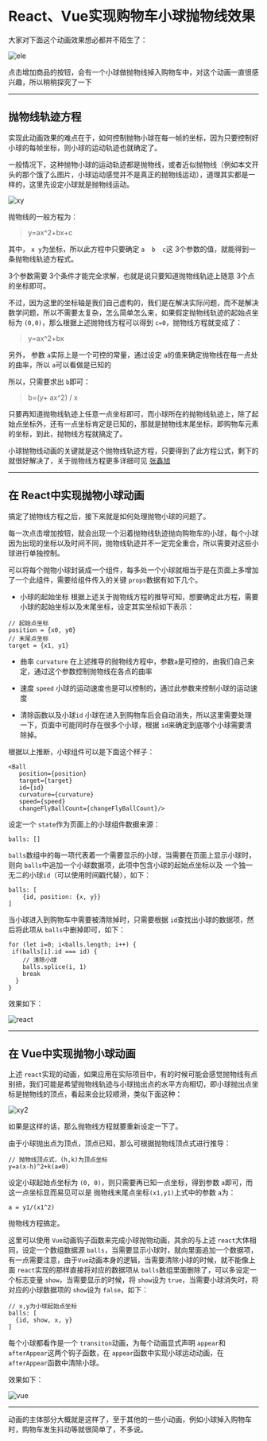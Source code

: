 # React、Vue实现购物车小球抛物线效果

大家对下面这个动画效果想必都并不陌生了：

![ele](./img/ele.gif)

点击增加商品的按钮，会有一个小球做抛物线掉入购物车中，对这个动画一直很感兴趣，所以稍稍探究了一下

---
## 抛物线轨迹方程

实现此动画效果的难点在于，如何控制抛物小球在每一帧的坐标，因为只要控制好小球的每帧坐标，则小球的运动轨迹也就确定了。

一般情况下，这种抛物小球的运动轨迹都是抛物线，或者近似抛物线（例如本文开头的那个饿了么图片，小球运动感觉并不是真正的抛物线运动），道理其实都是一样的，这里先设定小球就是抛物线运动。

![xy](./img/xy.png)


抛物线的一般方程为：
>y=ax^2+bx+c

其中， `x y`为坐标，所以此方程中只要确定 `a  b  c`这 3个参数的值，就能得到一条抛物线轨迹方程式。

3个参数需要 3个条件才能完全求解，也就是说只要知道抛物线轨迹上随意 3个点的坐标即可。

不过，因为这里的坐标轴是我们自己虚构的，我们是在解决实际问题，而不是解决数学问题，所以不需要太复杂，怎么简单怎么来，如果假定抛物线轨迹的起始点坐标为 `(0,0)`，那么根据上述抛物线方程可以得到 `c=0`，抛物线方程就变成了：
>y=ax^2+bx

另外， 参数 `a`实际上是一个可控的常量，通过设定 `a`的值来确定抛物线在每一点处的曲率，所以 `a`可以看做是已知的

所以，只需要求出 `b`即可：
>b=(y+ ax^2) / x

只要再知道抛物线轨迹上任意一点坐标即可，而小球所在的抛物线轨迹上，除了起始点坐标外，还有一点坐标肯定是已知的，那就是抛物线末尾坐标，即购物车元素的坐标，到此，抛物线方程就搞定了。

小球抛物线动画的关键就是这个抛物线轨迹方程，只要得到了此方程公式，剩下的就很好解决了，关于抛物线方程更多详细可见 [张鑫旭](http://www.zhangxinxu.com/wordpress/2013/12/javascript-js-%E5%85%83%E7%B4%A0-%E6%8A%9B%E7%89%A9%E7%BA%BF-%E8%BF%90%E5%8A%A8-%E5%8A%A8%E7%94%BB/)

---

## 在 React中实现抛物小球动画

搞定了抛物线方程之后，接下来就是如何处理抛物小球的问题了。

每一次点击增加按钮，就会出现一个沿着抛物线轨迹抛向购物车的小球，每个小球因为出现的坐标以及时间不同，抛物线轨迹并不一定完全重合，所以需要对这些小球进行单独控制。

可以将每个抛物小球封装成一个组件，每多处一个小球就相当于是在页面上多增加了一个此组件，需要给组件传入的关键 `props`数据有如下几个。

- 小球的起始坐标
根据上述关于抛物线方程的推导可知，想要确定此方程，需要小球的起始坐标以及末尾坐标，设定其实坐标如下表示：

```
// 起始点坐标
position = {x0, y0}
// 末尾点坐标
target = {x1, y1}
```
- 曲率 `curvature`
在上述推导的抛物线方程中，参数`a`是可控的，由我们自己来定，通过这个参数控制抛物线在各点的曲率

- 速度 `speed`
小球的运动速度也是可以控制的，通过此参数来控制小球的运动速度

- 清除函数以及小球`id`
小球在进入到购物车后会自动消失，所以这里需要处理一下，页面中可能同时存在很多个小球，根据 `id`来确定到底哪个小球需要清除掉。

根据以上推断，小球组件可以是下面这个样子：

```
<Ball
   position={position}
   target={target}
   id={id}
   curvature={curvature}
   speed={speed}
   changeFlyBallCount={changeFlyBallCount}/>
```

设定一个 `state`作为页面上的小球组件数据来源：

```
balls: []
```
`balls`数组中的每一项代表着一个需要显示的小球，当需要在页面上显示小球时，则向 `balls`中追加一个小球数据项，此项中包含小球的起始点坐标以及 一个独一无二的小球`id`（可以使用时间戳代替），如下：

```
balls: [
	{id, position: {x, y}}
]
```

当小球进入到购物车中需要被清除掉时，只需要根据 `id`查找出小球的数据项，然后将此项从 `balls`中删掉即可，如下：

```
for (let i=0; i<balls.length; i++) {
 if(balls[i].id === id) {
	// 清除小球
    balls.splice(i, 1)
    break
  }
}
```

效果如下：

![react](./img/react.gif)

---

## 在 Vue中实现抛物小球动画

上述 `react`实现的动画，如果应用在实际项目中，有的时候可能会感觉抛物线有点别扭，我们可能是希望抛物线轨迹与小球抛出点的水平方向相切，即小球抛出点坐标是抛物线的顶点，看起来会比较顺滑，类似下面这种：

![xy2](./img/xy2.png)

如果是这样的话，那么抛物线方程就要重新设定一下了。

由于小球抛出点为顶点，顶点已知，那么可根据抛物线顶点式进行推导：

```
// 抛物线顶点式，(h,k)为顶点坐标
y=a(x-h)^2+k(a≠0)
```

设定小球起始点坐标为 `(0, 0)`，则只需要再已知一点坐标，得到参数 `a`即可，而这一点坐标显而易见可以是 抛物线末尾点坐标`(x1,y1)`上式中的参数 `a`为：
```
a = y1/(x1^2)
```

抛物线方程搞定。

这里可以使用 `Vue`动画钩子函数来完成小球抛物动画，其余的与上述 `react`大体相同，设定一个数组数据源 `balls`，当需要显示小球时，就向里面追加一个数据项，有一点需要注意，由于`Vue`动画本身的逻辑，当需要清除小球的时候，就不能像上面 `react`实现的那样直接将对应的数据项从 `balls`数组里面删除了，可以多设定一个标志变量 `show`，当需要显示的时候，将 `show`设为 `true`，当需要小球消失时，将对应的小球数据项的 `show`设为 `false`，如下：

```
// x,y为小球起始点坐标
balls: [
  {id, show, x, y}
]
```

每个小球都看作是一个 `transiton`动画，为每个动画显式声明 `appear`和`afterAppear`这两个钩子函数，在 `appear`函数中实现小球运动动画，在 `afterAppear`函数中清除小球。

效果如下：

![vue](./img/vue.gif)

---
动画的主体部分大概就是这样了，至于其他的一些小动画，例如小球掉入购物车时，购物车发生抖动等就很简单了，不多说。
